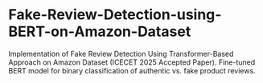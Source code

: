 # Fake-Review-Detection-using-BERT-on-Amazon-Dataset
Implementation of Fake Review Detection Using Transformer-Based Approach on Amazon Dataset (ICECET 2025 Accepted Paper). Fine-tuned BERT model for binary classification of authentic vs. fake product reviews.
